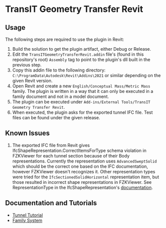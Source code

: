 # TransIT Geometry Transfer Revit

## Usage

The following steps are required to use the plugin in Revit:
 1. Build the solution to get the plugin artifact, either Debug or Release.
 2. Edit the `TransITGeometryTransferRevit.addin` file's (found in this repository's root) `Assembly` tag to point to
    the plugin's dll built in the previous step.
 3. Copy this addin file to the following directory: `C:\ProgramData\Autodesk\Revit\Addins\2021` or similar depending on
    the given Revit version.
 4. Open Revit and create a new `English/Conceptual Mass/Metric Mass` family. The plugin is written in a way that it can
    only be executed in a family document and not in a model document.
 5. The plugin can be executed under `Add-ins/External Tools/TransIT Geometry Transfer Revit`.
 6. When executed, the plugin asks for the exported tunnel IFC file. Test files can be found under the given release.

## Known Issues

 1. The exported IFC file from Revit gives IfcShapeRepresentation.CorrectItemsForType schema violation in FZKViewer for
 each tunnel section because of their Body representations. Currently the representation uses `AdvancedSweptSolid` which
 should be the correct one based on the IFC documentation, however FZKViewer doesn't recognizes it. Other representation
 types were tried for the `IfcSectionedSolidHorizontal` representation item, but those resulted in incorrect shape
 representations in FZKViewer. 
 See RepresentationType in the IfcShapeRepresentation's [documentation](https://standards.buildingsmart.org/IFC/DEV/IFC4_3/RC1/HTML/schema/ifcrepresentationresource/lexical/ifcshaperepresentation.htm).

## Documentation and Tutorials

 * [Tunnel Tutorial](Docs/tunnel-tutorial.md)
 * [Family System](Docs/family-system.md)

